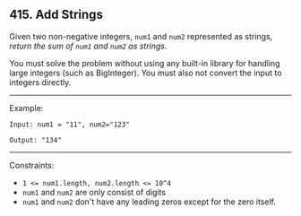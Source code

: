 ## 415. Add Strings

Given two non-negative integers, `num1` and `num2` represented as strings, 
_return the sum of `num1` and `num2` as strings_. 

You must solve the problem without using any built-in library for handling large integers
(such as BigInteger). You must also not convert the input to integers directly.
________
Example:

`Input: num1 = "11", num2="123"`

`Output: "134"`
________
Constraints:
* `1 <= num1.length, num2.length <= 10^4`
* `num1` and `num2` are only consist of digits
* `num1` and `num2` don't have any leading zeros except for the zero itself. 